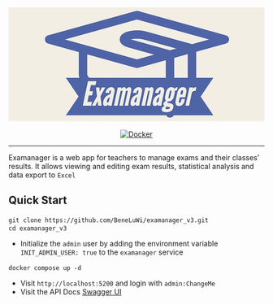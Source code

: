 <p align="center">
  <a href="https://github.com/BeneLuWi/examanager_v3"><img src="docs/Examanager-logos-wide.jpeg" alt="Examanager"></a>
</p>

<p align="center">
  <a href="https://hub.docker.com/r/beneluwi/examanager" target="_blank">
      <img src="https://img.shields.io/docker/v/beneluwi/examanager?color=%23086dd7&logo=Docker" alt="Docker">
  </a>
</p>

<hr/>

Examanager is a web app for teachers to manage exams and their classes’ results. It allows viewing and editing exam
results, statistical analysis and data export to `Excel`

## Quick Start

```shell
git clone https://github.com/BeneLuWi/examanager_v3.git
cd examanager_v3
```

- Initialize the `admin` user by adding the environment variable `INIT_ADMIN_USER: true` to the `examanager` service

```shell
docker compose up -d
```

- Visit `http://localhost:5200` and login with `admin:ChangeMe`
- Visit the API Docs [Swagger UI](http://localhost:5200/docs)
